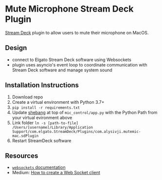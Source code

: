 # Mute Microphone Stream Deck Plugin

[Stream Deck](https://www.elgato.com/en/gaming/stream-deck) plugin
to allow users to mute their microphone on MacOS.

## Design

- connect to Elgato Stream Deck software using Websockets
- plugin uses asyncio's event loop to coordinate communication with Stream Deck software and manage system sound

## Installation Instructions

1. Download repo
1. Create a virtual environment with Python 3.7+
1. `pip install -r requirements.txt`
1. Update [shebang](https://en.wikipedia.org/wiki/Shebang_(Unix)) at top of `mic_control/app.py` with the Python Path from your virtual evironment above
1. Link folder `ln -s [path-to-file] /Users/[username]/Library/Application Support/com.elgato.StreamDeck/Plugins/com.alysivji.mutemic-mac.sdPlugin`
1. Restart StreamDeck software

## Resources

- [`websockets` documentation](https://websockets.readthedocs.io/en/stable/intro.html)
- Medium: [How to create a Web Socket client](https://medium.com/better-programming/how-to-create-a-websocket-in-python-b68d65dbd549)
